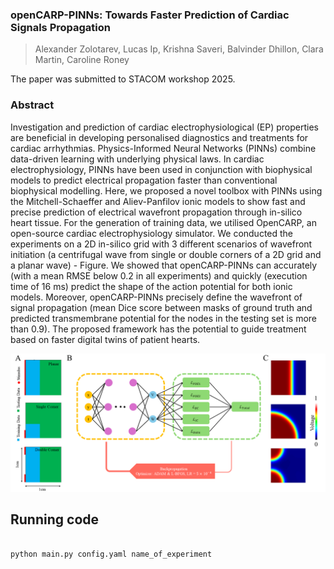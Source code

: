 ### openCARP-PINNs: Towards Faster Prediction of Cardiac Signals Propagation

> Alexander Zolotarev, Lucas Ip, Krishna Saveri, Balvinder Dhillon, Clara Martin, Caroline Roney <br />

The paper was submitted to STACOM workshop 2025. 

  ### Abstract

Investigation and prediction of cardiac electrophysiological (EP) properties are beneficial in developing personalised diagnostics and treatments for cardiac arrhythmias. 
Physics-Informed Neural Networks (PINNs) combine data-driven learning with underlying physical laws.
In cardiac electrophysiology, PINNs have been used in conjunction with biophysical models to predict electrical propagation faster than conventional biophysical modelling. 
Here, we proposed a novel toolbox with PINNs using the Mitchell-Schaeffer and Aliev-Panfilov ionic models to show fast and precise prediction of electrical wavefront propagation through in-silico heart tissue. 
For the generation of training data, we utilised OpenCARP, an open-source cardiac electrophysiology simulator. 
We conducted the experiments on a 2D in-silico grid with 3 different scenarios of wavefront initiation (a centrifugal wave from single or double corners of a 2D grid and a planar wave) - Figure.
We showed that openCARP-PINNs can accurately (with a mean RMSE below 0.2 in all experiments) and quickly (execution time of 16 ms) predict the shape of the action potential for both ionic models.
Moreover, openCARP-PINNs precisely define the wavefront of signal propagation (mean Dice score between masks of ground truth and predicted transmembrane potential for the nodes in the testing set is more than 0.9).
The proposed framework has the potential to guide treatment based on faster digital twins of patient hearts.

![image](Pipeline_v3.png)

## Running code 


```

python main.py config.yaml name_of_experiment
```
